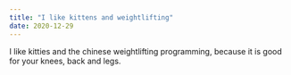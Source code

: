 ```yaml
---
title: "I like kittens and weightlifting"
date: 2020-12-29
---
```

I like kitties and the chinese weightlifting programming, because it is good for your knees, back and legs.
